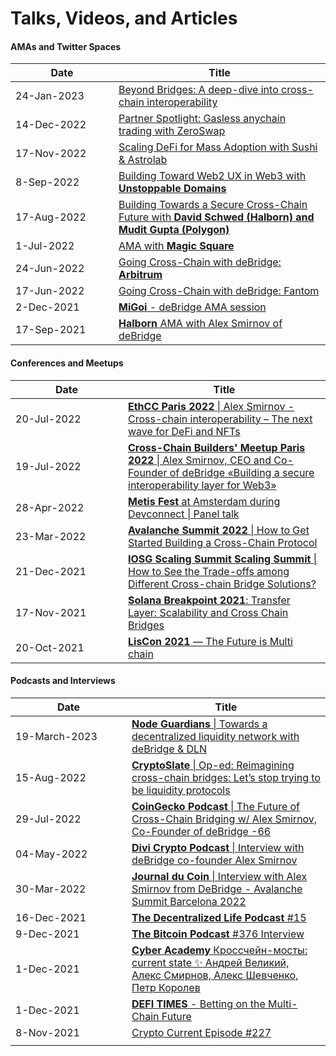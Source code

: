 # Talks, Videos, and Articles

#### **AMAs and Twitter Spaces**

<table><thead><tr><th width="149">Date</th><th>Title</th></tr></thead><tbody><tr><td>24-Jan-2023</td><td><a href="https://www.youtube.com/watch?v=O_YX3MFlt-0">Beyond Bridges: A deep-dive into cross-chain interoperability</a></td></tr><tr><td>14-Dec-2022</td><td><a href="https://www.youtube.com/watch?v=RzZWTeIRkXw">Partner Spotlight: Gasless anychain trading with ZeroSwap</a></td></tr><tr><td>17-Nov-2022</td><td><a href="https://www.youtube.com/watch?v=j4OECkLk24Y&#x26;t=2s">Scaling DeFi for Mass Adoption with Sushi &#x26; Astrolab</a></td></tr><tr><td>8-Sep-2022</td><td><a href="https://www.youtube.com/watch?v=_OCGbbDIIDc">Building Toward Web2 UX in Web3 with <strong>Unstoppable Domains</strong></a></td></tr><tr><td>17-Aug-2022</td><td><a href="https://www.youtube.com/watch?v=SLHR-tOUllo&#x26;t=4s">Building Towards a Secure Cross-Chain Future with <strong>David Schwed (Halborn) and Mudit Gupta (Polygon)</strong></a></td></tr><tr><td>1-Jul-2022</td><td><a href="https://twitter.com/deBridgeFinance/status/1542463031913115649">AMA with <strong>Magic Square</strong></a> </td></tr><tr><td>24-Jun-2022</td><td><a href="https://twitter.com/deBridgeFinance/status/1539612877765906432">Going Cross-Chain with deBridge: <strong>Arbitrum</strong></a> </td></tr><tr><td>17-Jun-2022</td><td><a href="https://www.youtube.com/watch?v=rmXK6gJvIcA&#x26;t=6s">Going Cross-Chain with deBridge: Fantom</a></td></tr><tr><td>2-Dec-2021</td><td><a href="https://www.youtube.com/watch?v=nIYUXku7F_Y"><strong>MiGoi</strong> - deBridge AMA session</a> </td></tr><tr><td>17-Sep-2021</td><td><a href="https://www.youtube.com/watch?v=V_kqlcRCCD8&#x26;t=527s"><strong>Halborn</strong> AMA with Alex Smirnov of deBridge</a></td></tr></tbody></table>



#### Conferences and Meetups

<table><thead><tr><th width="164">Date</th><th>Title</th></tr></thead><tbody><tr><td>20-Jul-2022</td><td><a href="https://www.youtube.com/watch?v=1xm8NVhxfLE"><strong>EthCC Paris 2022</strong> | Alex Smirnov - Cross-chain interoperability – The next wave for DeFi and NFTs</a></td></tr><tr><td>19-Jul-2022</td><td><a href="https://www.youtube.com/watch?v=bTiBv6Ibdyw&#x26;t=2260s"><strong>Cross-Chain Builders' Meetup Paris 2022</strong> | Alex Smirnov, CEO and Сo-Founder of deBridge «Building a secure interoperability layer for Web3»</a> </td></tr><tr><td>28-Apr-2022</td><td><a href="https://www.youtube.com/watch?v=a7AzYsV6wB8"><strong>Metis Fest</strong> at Amsterdam during Devconnect | Panel talk</a> </td></tr><tr><td>23-Mar-2022</td><td><a href="https://www.youtube.com/watch?v=DpSS77aKUzs"><strong>Avalanche Summit 2022</strong> | How to Get Started Building a Cross-Chain Protocol</a></td></tr><tr><td>21-Dec-2021</td><td><a href="https://www.youtube.com/watch?v=Iz5WiRlG7qM"><strong>IOSG Scaling Summit Scaling Summit</strong> | How to See the Trade-offs among Different Cross-chain Bridge Solutions?</a> </td></tr><tr><td>17-Nov-2021</td><td><a href="https://www.youtube.com/watch?v=YH0FvcHdLX8"><strong>Solana Breakpoint 2021</strong>: Transfer Layer: Scalability and Cross Chain Bridges</a> </td></tr><tr><td>20-Oct-2021</td><td><a href="https://www.youtube.com/watch?v=_PZsTtrmiig"><strong>LisCon 2021</strong> — The Future is Multi chain</a> </td></tr></tbody></table>

#### Podcasts and Interviews

<table><thead><tr><th width="170">Date</th><th>Title</th></tr></thead><tbody><tr><td>19-March-2023</td><td><a href="https://www.youtube.com/watch?v=N7aUKfi4FCA"><strong>Node Guardians</strong> | Towards a decentralized liquidity network with deBridge &#x26; DLN</a></td></tr><tr><td>15-Aug-2022</td><td><a href="https://cryptoslate.com/reimagining-cross-chain-bridges-lets-stop-trying-to-be-liquidity-protocols/"><strong>CryptoSlate</strong> | Op-ed: Reimagining cross-chain bridges: Let’s stop trying to be liquidity protocols</a></td></tr><tr><td>29-Jul-2022</td><td><a href="https://www.youtube.com/watch?v=JtzKQij1gWI"><strong>CoinGecko Podcast</strong> | The Future of Cross-Chain Bridging w/ Alex Smirnov, Co-Founder of deBridge -66</a></td></tr><tr><td>04-May-2022</td><td><a href="https://twitter.com/diviproject/status/1521838696231845888?s=21&#x26;t=KRKZoZEHCDwreWwiwaLBlQ"><strong>Divi Crypto Podcast</strong> | Interview with deBridge co-founder Alex Smirnov</a></td></tr><tr><td>30-Mar-2022</td><td><a href="https://www.youtube.com/watch?v=HjWsFFOOE5U"><strong>Journal du Coin</strong> | Interview with Alex Smirnov from DeBridge - Avalanche Summit Barcelona 2022</a></td></tr><tr><td>16-Dec-2021</td><td><a href="https://pod.co/decentralized/15-with-alex-smirnov-co-founder-of-debridge"><strong>The Decentralized Life Podcast</strong> #15</a></td></tr><tr><td>9-Dec-2021</td><td><a href="http://thebitcoinpodcast.com/the-bitcoin-podcast-376/"><strong>The Bitcoin Podcast</strong> #376 Interview</a></td></tr><tr><td>1-Dec-2021</td><td><a href="https://www.youtube.com/watch?v=sKvkDZVBcVE"><strong>Cyber Academy</strong> Кроссчейн-мосты: current state ✨ Андрей Великий, Алекс Смирнов, Алекс Шевченко, Петр Королев</a></td></tr><tr><td>1-Dec-2021</td><td><a href="https://open.spotify.com/episode/4G17XvDwXQzMMHvdYKjKlP?si=2130e9f5a8db46da&#x26;nd=1"><strong>DEFI TIMES</strong> - Betting on the Multi-Chain Future </a></td></tr><tr><td>8-Nov-2021</td><td><a href="https://www.youtube.com/watch?v=PahLcN8j_kI">Crypto Current Episode #227</a> </td></tr><tr><td></td><td></td></tr></tbody></table>








